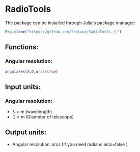 # RadioTools

The package can be installed through Julia's package manager:
```julia
Pkg.clone("https://github.com/fratava/RadioTools.jl")
```


## Functions:
### Angular resolution:
```julia
angulares(λ,D,arcs=true)
```

## Input units:
### Angular resolution:
* λ = m (wavelength)
* D = m (Diameter of telescope)

## Output units:
* Angular resolution: arcs (If you need radians arcs=false )
